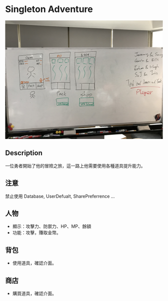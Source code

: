 # Singleton Adventure

![Adventure](resources/IMG_7384.jpg)

## Description
一位勇者開始了他的冒險之旅，這一路上他需要使用各種道具提升能力。

## 注意
禁止使用 Database, UserDefualt, SharePreferrence ...

## 人物
 - 顯示：攻擊力、防禦力、HP、MP、餘額
 - 功能：攻擊，賺取金幣。


## 背包
 - 使用道具，確認介面。


## 商店
 - 購買道具，確認介面。

 
